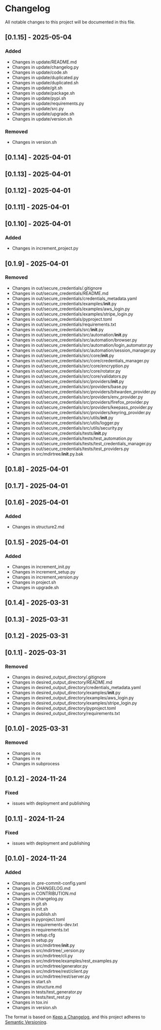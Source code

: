 # Changelog

All notable changes to this project will be documented in this file.

## [0.1.15] - 2025-05-04

### Added
- Changes in update/README.md
- Changes in update/changelog.py
- Changes in update/code.sh
- Changes in update/duplicated.py
- Changes in update/duplicated.sh
- Changes in update/git.sh
- Changes in update/package.sh
- Changes in update/pypi.sh
- Changes in update/requirements.py
- Changes in update/src.py
- Changes in update/upgrade.sh
- Changes in update/version.sh

### Removed
- Changes in version.sh

## [0.1.14] - 2025-04-01

## [0.1.13] - 2025-04-01

## [0.1.12] - 2025-04-01

## [0.1.11] - 2025-04-01

## [0.1.10] - 2025-04-01

### Added
- Changes in increment_project.py

## [0.1.9] - 2025-04-01

### Removed
- Changes in out/secure_credentials/.gitignore
- Changes in out/secure_credentials/README.md
- Changes in out/secure_credentials/credentials_metadata.yaml
- Changes in out/secure_credentials/examples/__init__.py
- Changes in out/secure_credentials/examples/aws_login.py
- Changes in out/secure_credentials/examples/stripe_login.py
- Changes in out/secure_credentials/pyproject.toml
- Changes in out/secure_credentials/requirements.txt
- Changes in out/secure_credentials/src/__init__.py
- Changes in out/secure_credentials/src/automation/__init__.py
- Changes in out/secure_credentials/src/automation/browser.py
- Changes in out/secure_credentials/src/automation/login_automator.py
- Changes in out/secure_credentials/src/automation/session_manager.py
- Changes in out/secure_credentials/src/core/__init__.py
- Changes in out/secure_credentials/src/core/credentials_manager.py
- Changes in out/secure_credentials/src/core/encryption.py
- Changes in out/secure_credentials/src/core/rotator.py
- Changes in out/secure_credentials/src/core/validators.py
- Changes in out/secure_credentials/src/providers/__init__.py
- Changes in out/secure_credentials/src/providers/base.py
- Changes in out/secure_credentials/src/providers/bitwarden_provider.py
- Changes in out/secure_credentials/src/providers/env_provider.py
- Changes in out/secure_credentials/src/providers/firefox_provider.py
- Changes in out/secure_credentials/src/providers/keepass_provider.py
- Changes in out/secure_credentials/src/providers/keyring_provider.py
- Changes in out/secure_credentials/src/utils/__init__.py
- Changes in out/secure_credentials/src/utils/logger.py
- Changes in out/secure_credentials/src/utils/security.py
- Changes in out/secure_credentials/tests/__init__.py
- Changes in out/secure_credentials/tests/test_automation.py
- Changes in out/secure_credentials/tests/test_credentials_manager.py
- Changes in out/secure_credentials/tests/test_providers.py
- Changes in src/mdirtree/__init__.py.bak

## [0.1.8] - 2025-04-01

## [0.1.7] - 2025-04-01

## [0.1.6] - 2025-04-01

### Added
- Changes in structure2.md

## [0.1.5] - 2025-04-01

### Added
- Changes in increment_init.py
- Changes in increment_setup.py
- Changes in increment_version.py
- Changes in project.sh
- Changes in upgrade.sh

## [0.1.4] - 2025-03-31

## [0.1.3] - 2025-03-31

## [0.1.2] - 2025-03-31

## [0.1.1] - 2025-03-31

### Removed
- Changes in desired_output_directory/.gitignore
- Changes in desired_output_directory/README.md
- Changes in desired_output_directory/credentials_metadata.yaml
- Changes in desired_output_directory/examples/__init__.py
- Changes in desired_output_directory/examples/aws_login.py
- Changes in desired_output_directory/examples/stripe_login.py
- Changes in desired_output_directory/pyproject.toml
- Changes in desired_output_directory/requirements.txt

## [0.1.0] - 2025-03-31

### Removed
- Changes in os
- Changes in re
- Changes in subprocess

## [0.1.2] - 2024-11-24

### Fixed
- issues with deployment and publishing


## [0.1.1] - 2024-11-24

### Fixed
- issues with deployment and publishing

## [0.1.0] - 2024-11-24

### Added
- Changes in .pre-commit-config.yaml
- Changes in CHANGELOG.md
- Changes in CONTRIBUTION.md
- Changes in changelog.py
- Changes in git.sh
- Changes in init.sh
- Changes in publish.sh
- Changes in pyproject.toml
- Changes in requirements-dev.txt
- Changes in requirements.txt
- Changes in setup.cfg
- Changes in setup.py
- Changes in src/mdirtree/__init__.py
- Changes in src/mdirtree/_version.py
- Changes in src/mdirtree/cli.py
- Changes in src/mdirtree/examples/rest_examples.py
- Changes in src/mdirtree/generator.py
- Changes in src/mdirtree/rest/client.py
- Changes in src/mdirtree/rest/server.py
- Changes in start.sh
- Changes in structure.md
- Changes in tests/test_generator.py
- Changes in tests/test_rest.py
- Changes in tox.ini
- Changes in version.sh

The format is based on [Keep a Changelog](https://keepachangelog.com/en/1.0.0/),
and this project adheres to [Semantic Versioning](https://semver.org/spec/v2.0.0.html).

